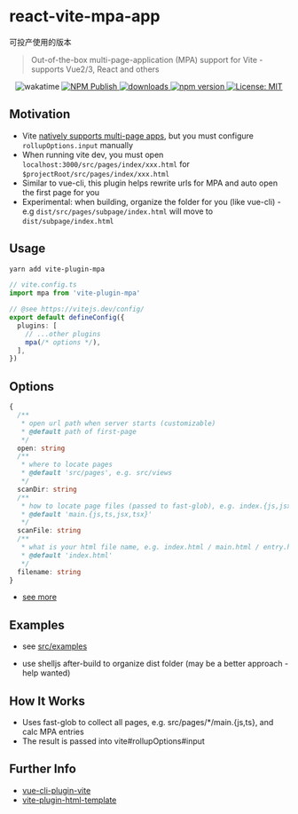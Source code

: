 # react-vite-mpa-app

可投产使用的版本

> Out-of-the-box multi-page-application (MPA) support for Vite - supports Vue2/3, React and others

<p align="center">
  <img alt="wakatime" src="https://wakatime.com/badge/github/papwuj/react-vite-mpa-app.svg" />
  <a href="https://github.com/papwuj/react-vite-mpa-app/actions/workflows/npm-publish.yml">
   <img alt="NPM Publish" src="https://github.com/papwuj/react-vite-mpa-app/actions/workflows/npm-publish.yml/badge.svg" style="max-width:100%;">
  </a>
  <a href="https://www.npmjs.com/package/vite-plugin-mpa" rel="nofollow">
    <img alt="downloads" src="https://img.shields.io/npm/dt/vite-plugin-mpa.svg">
  </a>
  <a href="https://www.npmjs.com/package/vite-plugin-mpa" rel="nofollow">
    <img alt="npm version" src="https://img.shields.io/npm/v/vite-plugin-mpa.svg" style="max-width:100%;">
  </a>
  <a href="https://github.com/papwuj/react-vite-mpa-app/blob/main/LICENSE">
    <img alt="License: MIT" src="https://img.shields.io/badge/License-MIT-yellow.svg" style="max-width:100%;">
  </a>
</p>

## Motivation

- Vite [natively supports multi-page apps](https://vitejs.dev/guide/build.html#multi-page-app), but you must configure `rollupOptions.input` manually
- When running vite dev, you must open `localhost:3000/src/pages/index/xxx.html` for `$projectRoot/src/pages/index/xxx.html`
- Similar to vue-cli, this plugin helps rewrite urls for MPA and auto open the first page for you
- Experimental: when building, organize the folder for you (like vue-cli) - e.g `dist/src/pages/subpage/index.html` will move to `dist/subpage/index.html`

## Usage

```sh
yarn add vite-plugin-mpa
```

```ts
// vite.config.ts
import mpa from 'vite-plugin-mpa'

// @see https://vitejs.dev/config/
export default defineConfig({
  plugins: [
    // ...other plugins
    mpa(/* options */),
  ],
})
```

## Options

```ts
{
  /**
   * open url path when server starts (customizable)
   * @default path of first-page
   */
  open: string
  /**
   * where to locate pages
   * @default 'src/pages', e.g. src/views
   */
  scanDir: string
  /**
   * how to locate page files (passed to fast-glob), e.g. index.{js,jsx}
   * @default 'main.{js,ts,jsx,tsx}'
   */
  scanFile: string
  /**
   * what is your html file name, e.g. index.html / main.html / entry.html / template.html
   * @default 'index.html'
   */
  filename: string
}
```

- [see more](https://github.com/papwuj/react-vite-mpa-app/blob/main/src/lib/options.ts)

## Examples

- see [src/examples](https://github.com/papwuj/react-vite-mpa-app/blob/main/examples)

- use shelljs after-build to organize dist folder (may be a better approach - help wanted)

## How It Works

- Uses fast-glob to collect all pages, e.g. src/pages/\*/main.{js,ts}, and calc MPA entries
- The result is passed into vite#rollupOptions#input


## Further Info
- [vue-cli-plugin-vite](https://github.com/IndexXuan/vue-cli-plugin-vite)
- [vite-plugin-html-template](https://github.com/IndexXuan/vite-plugin-html-template)
